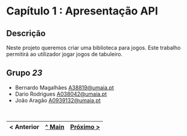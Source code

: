 # Capítulo 1 : Apresentação API

## Descrição

Neste projeto queremos criar uma biblioteca para jogos. Este trabalho permitirá ao utilizador jogar jogos de tabuleiro.

## Grupo _23_
* Bernardo Magalhães [A38819@umaia.pt](mailto:A38819@umaia.pt)
* Dario Rodrigues [A038042@umaia.pt](mailto:A038042@umaia.pt)
* João Aragão [A0939132@umaia.pt](mailto:A0939132@umaia.pt)


<br>

|< Anterior | [^ Main](../) | [Próximo >](c2.md)
:--- | :---: | ---: 
